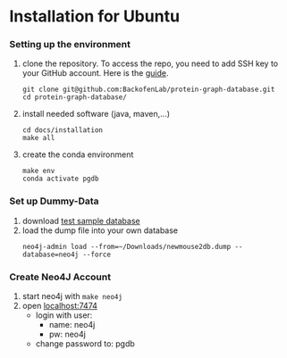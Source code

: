 # Installation for Ubuntu

### Setting up the environment
1. clone the repository. To access the repo, you need to add SSH key to your GitHub account. Here is the [guide](https://jdblischak.github.io/2014-09-18-chicago/novice/git/05-sshkeys.html).
   ```commandline
   git clone git@github.com:BackofenLab/protein-graph-database.git
   cd protein-graph-database/
   ```

2. install needed software (java, maven,...)
   ```commandline
   cd docs/installation
   make all
   ```

2. create the conda environment
   ```commandline
   make env
   conda activate pgdb
   ```

### Set up Dummy-Data
1. download [test sample database](https://drive.google.com/file/d/1S8_O2HCeMKwukwnTHlFmf1KLQnbfcXAN/view)
2. load the dump file into your own database
   ````commandline
   neo4j-admin load --from=~/Downloads/newmouse2db.dump --database=neo4j --force
   ````

### Create Neo4J Account
1. start neo4j with ````make neo4j````
2. open [localhost:7474](http://localhost:7474/browser/)
   - login with user:
     - name: neo4j 
     - pw: neo4j
   - change password to: pgdb
